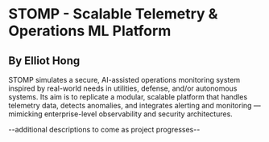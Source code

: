 # STOMP - Scalable Telemetry & Operations ML Platform
## By Elliot Hong

STOMP simulates a secure, AI-assisted operations monitoring system inspired by real-world needs in utilities, defense, and/or autonomous systems. Its aim is to replicate a modular, scalable platform that handles telemetry data, detects anomalies, and integrates alerting and monitoring — mimicking enterprise-level observability and security architectures.

--additional descriptions to come as project progresses--
